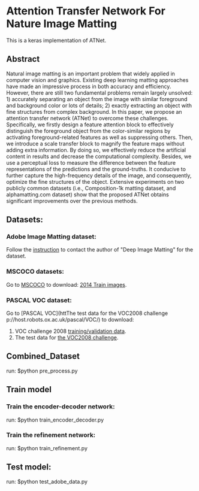 # Attention Transfer Network For Nature Image Matting 
This is a keras implementation of ATNet.

## Abstract
Natural image matting is an important problem that widely applied in computer vision and graphics. Existing deep learning matting approaches have made an impressive process in both accuracy and efficiency. However, there are still two fundamental problems remain largely unsolved: 1) accurately separating an object from the image with similar foreground and background color or lots of details; 2) exactly extracting an object with fine structures from complex background. In this paper, we propose an attention transfer network (ATNet) to overcome these challenges. Specifically, we firstly design a feature attention block to effectively distinguish the foreground object from the color-similar regions by activating foreground-related features as well as suppressing others. Then, we introduce a scale transfer block to magnify the feature maps without adding extra information. By doing so, we effectively reduce the artificial content in results and decrease the computational complexity. Besides, we use a perceptual loss to measure the difference between the feature representations of the predictions and the ground-truths. It conducive to further capture the high-frequency details of the image, and consequently, optimize the fine structures of the object. Extensive experiments on two publicly common datasets (i.e., Composition-1k matting dataset, and alphamatting.com dataset) show that the proposed ATNet obtains significant improvements over the previous methods.

## Datasets:
### Adobe Image Matting dataset: 
Follow the [instruction](https://sites.google.com/view/deepimagematting) to contact the author of "Deep Image Matting" for the dataset.
### MSCOCO datasets:
Go to [MSCOCO](http://cocodataset.org/#download) to download: [2014 Train images](http://images.cocodataset.org/zips/train2014.zip).
### PASCAL VOC dataset: 
Go to [PASCAL VOC](httThe test data for the VOC2008 challenge p://host.robots.ox.ac.uk/pascal/VOC/) to download:
1) VOC challenge 2008 [training/validation data](http://host.robots.ox.ac.uk/pascal/VOC/voc2008/VOCtrainval_14-Jul-2008.tar).
2) The test data for [the VOC2008 challenge](http://host.robots.ox.ac.uk/pascal/VOC/voc2008/index.html#testdata).

## Combined_Dataset
run: $python pre_process.py

## Train model
### Train the encoder-decoder network:
run: $python train_encoder_decoder.py
### Train the refinement network:
run: $python train_refinement.py

## Test model: 
run: $python test_adobe_data.py
